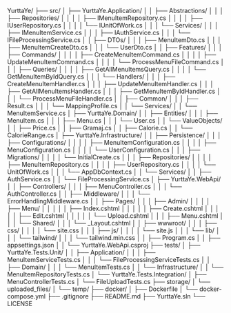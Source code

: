 YurttaYe/
├── src/
│   ├── YurttaYe.Application/
│   │   ├── Abstractions/
│   │   │   ├── Repositories/
│   │   │   │   ├── IMenuItemRepository.cs
│   │   │   │   ├── IUserRepository.cs
│   │   │   │   └── IUnitOfWork.cs
│   │   │   └── Services/
│   │   │       ├── IMenuItemService.cs
│   │   │       ├── IAuthService.cs
│   │   │       └── IFileProcessingService.cs
│   │   ├── DTOs/
│   │   │   ├── MenuItemDto.cs
│   │   │   ├── MenuItemCreateDto.cs
│   │   │   └── UserDto.cs
│   │   ├── Features/
│   │   │   ├── Commands/
│   │   │   │   ├── CreateMenuItemCommand.cs
│   │   │   │   ├── UpdateMenuItemCommand.cs
│   │   │   │   └── ProcessMenuFileCommand.cs
│   │   │   ├── Queries/
│   │   │   │   ├── GetAllMenuItemsQuery.cs
│   │   │   │   └── GetMenuItemByIdQuery.cs
│   │   │   └── Handlers/
│   │   │       ├── CreateMenuItemHandler.cs
│   │   │       ├── UpdateMenuItemHandler.cs
│   │   │       ├── GetAllMenuItemsHandler.cs
│   │   │       ├── GetMenuItemByIdHandler.cs
│   │   │       └── ProcessMenuFileHandler.cs
│   │   ├── Common/
│   │   │   ├── Result.cs
│   │   │   └── MappingProfile.cs
│   │   └── Services/
│   │       └── MenuItemService.cs
│   ├── YurttaYe.Domain/
│   │   ├── Entities/
│   │   │   ├── MenuItem.cs
│   │   │   ├── Menu.cs
│   │   │   └── User.cs
│   │   └── ValueObjects/
│   │       ├── Price.cs
│   │       ├── Gramaj.cs
│   │       ├── Calorie.cs
│   │       └── CalorieRange.cs
│   ├── YurttaYe.Infrastructure/
│   │   ├── Persistence/
│   │   │   ├── Configurations/
│   │   │   │   ├── MenuItemConfiguration.cs
│   │   │   │   ├── MenuConfiguration.cs
│   │   │   │   └── UserConfiguration.cs
│   │   │   ├── Migrations/
│   │   │   │   └── InitialCreate.cs
│   │   │   ├── Repositories/
│   │   │   │   ├── MenuItemRepository.cs
│   │   │   │   ├── UserRepository.cs
│   │   │   │   └── UnitOfWork.cs
│   │   │   └── AppDbContext.cs
│   │   └── Services/
│   │       ├── AuthService.cs
│   │       └── FileProcessingService.cs
│   ├── YurttaYe.WebApi/
│   │   ├── Controllers/
│   │   │   ├── MenuController.cs
│   │   │   └── AuthController.cs
│   │   ├── Middleware/
│   │   │   └── ErrorHandlingMiddleware.cs
│   │   ├── Pages/
│   │   │   ├── Admin/
│   │   │   │   ├── Menu/
│   │   │   │   │   ├── Index.cshtml
│   │   │   │   │   ├── Create.cshtml
│   │   │   │   │   ├── Edit.cshtml
│   │   │   │   │   └── Upload.cshtml
│   │   │   ├── Menu.cshtml
│   │   │   └── Shared/
│   │   │       └── _Layout.cshtml
│   │   ├── wwwroot/
│   │   │   ├── css/
│   │   │   │   └── site.css
│   │   │   ├── js/
│   │   │   │   └── site.js
│   │   │   └── lib/
│   │   │       └── tailwind/
│   │   │           └── tailwind.min.css
│   │   ├── Program.cs
│   │   ├── appsettings.json
│   │   └── YurttaYe.WebApi.csproj
├── tests/
│   ├── YurttaYe.Tests.Unit/
│   │   ├── Application/
│   │   │   ├── MenuItemServiceTests.cs
│   │   │   └── FileProcessingServiceTests.cs
│   │   ├── Domain/
│   │   │   └── MenuItemTests.cs
│   │   └── Infrastructure/
│   │       └── MenuItemRepositoryTests.cs
│   └── YurttaYe.Tests.Integration/
│       ├── MenuControllerTests.cs
│       └── FileUploadTests.cs
├── storage/
│   └── uploaded_files/
│       └── temp/
├── docker/
│   ├── Dockerfile
│   └── docker-compose.yml
├── .gitignore
├── README.md
├── YurttaYe.sln
└── LICENSE